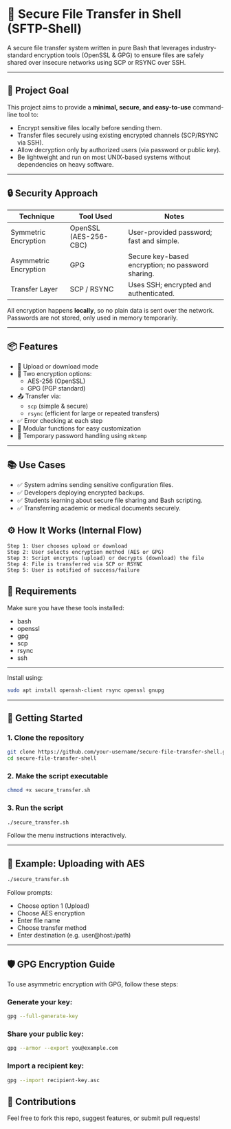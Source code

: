 # 🔐 Secure File Transfer in Shell (SFTP-Shell)

A secure file transfer system written in pure Bash that leverages industry-standard encryption tools (OpenSSL & GPG) to ensure files are safely shared over insecure networks using SCP or RSYNC over SSH.

---

## 🎯 Project Goal

This project aims to provide a **minimal, secure, and easy-to-use** command-line tool to:

- Encrypt sensitive files locally before sending them.
- Transfer files securely using existing encrypted channels (SCP/RSYNC via SSH).
- Allow decryption only by authorized users (via password or public key).
- Be lightweight and run on most UNIX-based systems without dependencies on heavy software.

---

## 🔒 Security Approach

| Technique        | Tool Used  | Notes |
|------------------|------------|-------|
| Symmetric Encryption | OpenSSL (AES-256-CBC) | User-provided password; fast and simple. |
| Asymmetric Encryption | GPG | Secure key-based encryption; no password sharing. |
| Transfer Layer | SCP / RSYNC | Uses SSH; encrypted and authenticated. |

All encryption happens **locally**, so no plain data is sent over the network. Passwords are not stored, only used in memory temporarily.

---

## 📦 Features

- 📁 Upload or download mode
- 🔐 Two encryption options:
  - AES-256 (OpenSSL)
  - GPG (PGP standard)
- 📤 Transfer via:
  - `scp` (simple & secure)
  - `rsync` (efficient for large or repeated transfers)
- ✅ Error checking at each step
- 🧠 Modular functions for easy customization
- 🧪 Temporary password handling using `mktemp`

---

## 📚 Use Cases

- ✅ System admins sending sensitive configuration files.
- ✅ Developers deploying encrypted backups.
- ✅ Students learning about secure file sharing and Bash scripting.
- ✅ Transferring academic or medical documents securely.

## ⚙️ How It Works (Internal Flow)

```plaintext
Step 1: User chooses upload or download
Step 2: User selects encryption method (AES or GPG)
Step 3: Script encrypts (upload) or decrypts (download) the file
Step 4: File is transferred via SCP or RSYNC
Step 5: User is notified of success/failure
```

## 🧰 Requirements

Make sure you have these tools installed:

- bash
- openssl
- gpg
- scp
- rsync
- ssh
---
Install using:

```bash
sudo apt install openssh-client rsync openssl gnupg
```

---

## 🚀 Getting Started

### 1. Clone the repository

```bash
git clone https://github.com/your-username/secure-file-transfer-shell.git
cd secure-file-transfer-shell
```

### 2. Make the script executable

```bash
chmod +x secure_transfer.sh
```

### 3. Run the script

```bash
./secure_transfer.sh
```

Follow the menu instructions interactively.

---

## 🧪 Example: Uploading with AES

```bash
./secure_transfer.sh
```

Follow prompts:

- Choose option 1 (Upload)
- Choose AES encryption
- Enter file name
- Choose transfer method
- Enter destination (e.g. user@host:/path)

---

## 🛡️ GPG Encryption Guide

To use asymmetric encryption with GPG, follow these steps:

### Generate your key:

```bash
gpg --full-generate-key
```

### Share your public key:

```bash
gpg --armor --export you@example.com
```

### Import a recipient key:

```bash
gpg --import recipient-key.asc
```

## 🤝 Contributions

Feel free to fork this repo, suggest features, or submit pull requests!

